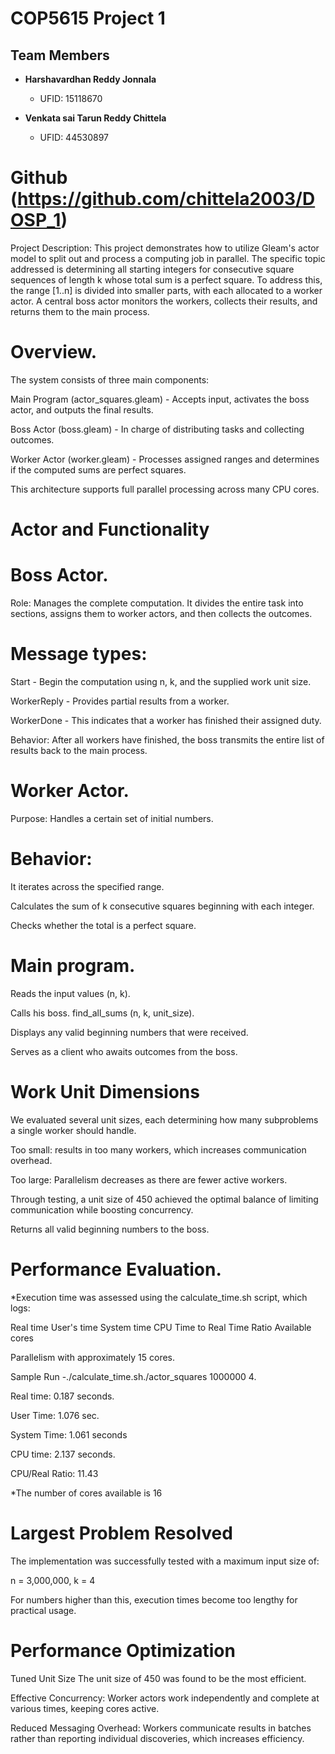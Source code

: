 # COP5615 Project 1

## Team Members

- **Harshavardhan Reddy Jonnala**  
  - UFID: 15118670

- **Venkata sai Tarun Reddy Chittela**  
  - UFID: 44530897

# Github (https://github.com/chittela2003/DOSP_1)

  Project Description:
This project demonstrates how to utilize Gleam's actor model to split out and process a computing job in parallel. The specific topic addressed is determining all starting integers for consecutive square sequences of length k whose total sum is a perfect square.
To address this, the range [1..n] is divided into smaller parts, with each allocated to a worker actor. A central boss actor monitors the workers, collects their results, and returns them to the main process.

# Overview.

 The system consists of three main components:

 Main Program (actor_squares.gleam)  - Accepts input, activates the boss actor, and outputs the final results.

 Boss Actor (boss.gleam) - In charge of distributing tasks and collecting outcomes.

 Worker Actor (worker.gleam) - Processes assigned ranges and determines if the computed sums are perfect squares.

 This architecture supports full parallel processing across many CPU cores.

 # Actor and Functionality

 # Boss Actor.

 Role: Manages the complete computation.  It divides the entire task into sections, assigns them to worker actors, and then collects the outcomes.
# Message types:

 Start - Begin the computation using n, k, and the supplied work unit size.

 WorkerReply - Provides partial results from a worker.

 WorkerDone - This indicates that a worker has finished their assigned duty.

 Behavior:  After all workers have finished, the boss transmits the entire list of results back to the main process.

 # Worker Actor.

 Purpose: Handles a certain set of initial numbers.

 # Behavior:

 It iterates across the specified range.

 Calculates the sum of k consecutive squares beginning with each integer.

 Checks whether the total is a perfect square.

# Main program.

 Reads the input values (n, k).

 Calls his boss. find_all_sums (n, k, unit_size).

 Displays any valid beginning numbers that were received.

 Serves as a client who awaits outcomes from the boss.

 # Work Unit Dimensions

 We evaluated several unit sizes, each determining how many subproblems a single worker should handle.

 Too small: results in too many workers, which increases communication overhead.

 Too large:  Parallelism decreases as there are fewer active workers.

 Through testing, a unit size of 450 achieved the optimal balance of limiting communication while boosting concurrency.

 Returns all valid beginning numbers to the boss.

 # Performance Evaluation.

 *Execution time was assessed using the calculate_time.sh script, which logs:

 Real time
 User's time
 System time
 CPU Time to Real Time Ratio
 Available cores

 Parallelism with approximately 15 cores.

 Sample Run -./calculate_time.sh./actor_squares 1000000 4.

 Real time: 0.187 seconds.

 User Time: 1.076 sec.

 System Time: 1.061 seconds

 CPU time: 2.137 seconds.

 CPU/Real Ratio: 11.43

 *The number of cores available is 16


 # Largest Problem Resolved

 The implementation was successfully tested with a maximum input size of:

 n = 3,000,000, k = 4

 For numbers higher than this, execution times become too lengthy for practical usage.
# Performance Optimization

 Tuned Unit Size  The unit size of 450 was found to be the most efficient.

 Effective Concurrency: Worker actors work independently and complete at various times, keeping cores active.

 Reduced Messaging Overhead: Workers communicate results in batches rather than reporting individual discoveries, which increases efficiency.
